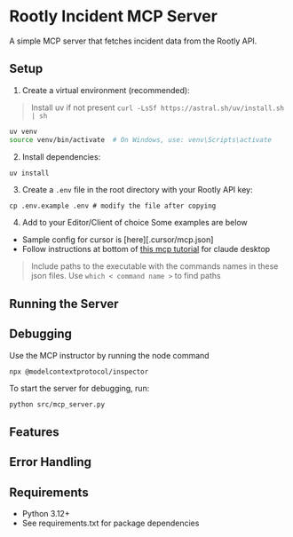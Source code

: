# Rootly Incident MCP Server

A simple MCP server that fetches incident data from the Rootly API.

## Setup

1. Create a virtual environment (recommended):
> Install uv if not present `curl -LsSf https://astral.sh/uv/install.sh | sh
`
```bash
uv venv
source venv/bin/activate  # On Windows, use: venv\Scripts\activate
```

2. Install dependencies:
```bash
uv install
```

3. Create a `.env` file in the root directory with your Rootly API key:
```
cp .env.example .env # modify the file after copying
```
4. Add to your Editor/Client of choice
Some examples are below
* Sample config for cursor is [here][.cursor/mcp.json]
* Follow instructions at bottom of [this mcp tutorial](https://modelcontextprotocol.io/quickstart/server) for claude desktop

> Include paths to the executable with the commands names in these json files. Use `which < command name >` to find paths

## Running the Server



## Debugging
Use the MCP instructor by running the node command
```
npx @modelcontextprotocol/inspector
```
To start the server for debugging, run:

```bash
python src/mcp_server.py
```

## Features


## Error Handling


## Requirements

- Python 3.12+
- See requirements.txt for package dependencies 
